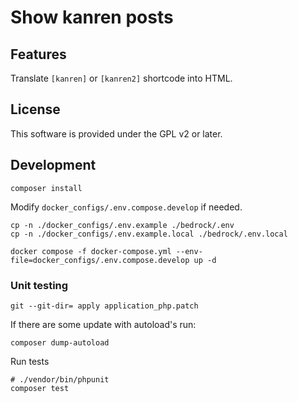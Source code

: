 # Show kanren posts

## Features

Translate `[kanren]` or `[kanren2]` shortcode into HTML.

## License

This software is provided under the GPL v2 or later.

## Development

```
composer install
```

Modify `docker_configs/.env.compose.develop` if needed.

```
cp -n ./docker_configs/.env.example ./bedrock/.env
cp -n ./docker_configs/.env.example.local ./bedrock/.env.local
```

```
docker compose -f docker-compose.yml --env-file=docker_configs/.env.compose.develop up -d
```

### Unit testing

```
git --git-dir= apply application_php.patch
```

If there are some update with autoload's run:

```
composer dump-autoload
```

Run tests

```
# ./vendor/bin/phpunit
composer test
```

